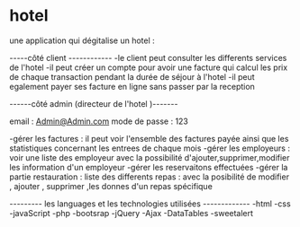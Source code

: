 # hotel
une application qui dégitalise un hotel :

-----côté client ------------
-le client peut consulter les differents services de l'hotel
-il peut créer un compte pour avoir une facture qui calcul les prix de chaque transaction pendant la durée de séjour à l'hotel
-il peut egalement payer ses facture en ligne sans passer par la reception 

------côté admin (directeur de l'hotel )-------

email : Admin@Admin.com
mode de passe : 123

-gérer les factures : il peut voir l'ensemble des factures payée ainsi que les statistiques concernant les entrees de chaque mois
-gérer les employeurs : voir une liste des employeur avec la possibilité d'ajouter,supprimer,modifier les information d'un employeur
-gérer les reservaitons effectuées 
-gérer la partie restauration : liste des differents repas : avec la posibilité de modifier , ajouter , supprimer ,les donnes d'un repas spécifique

--------- les languages et les technologies utilisées -------------
-html
-css
-javaScript
-php
-bootsrap
-jQuery
-Ajax
-DataTables
-sweetalert


